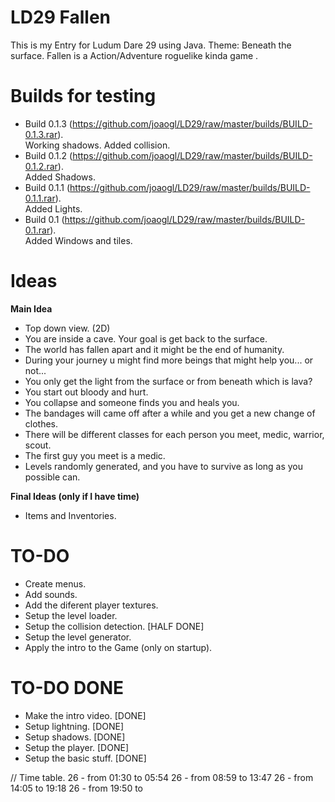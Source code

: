 LD29 Fallen
====

This is my Entry for Ludum Dare 29 using Java. Theme: Beneath the surface.
Fallen is a Action/Adventure roguelike kinda game .

Builds for testing
====
- Build 0.1.3 (https://github.com/joaogl/LD29/raw/master/builds/BUILD-0.1.3.rar). <br> 
	Working shadows.
	Added collision.
- Build 0.1.2 (https://github.com/joaogl/LD29/raw/master/builds/BUILD-0.1.2.rar). <br> 
	Added Shadows.
- Build 0.1.1 (https://github.com/joaogl/LD29/raw/master/builds/BUILD-0.1.1.rar). <br> 
	Added Lights.
- Build 0.1 (https://github.com/joaogl/LD29/raw/master/builds/BUILD-0.1.rar). <br> 
	Added Windows and tiles.

**Ideas**
====
**Main Idea**
- Top down view. (2D)
- You are inside a cave. Your goal is get back to the surface.
- The world has fallen apart and it might be the end of humanity.
- During your journey u might find more beings that might help you... or not... 
- You only get the light from the surface or from beneath which is lava?
- You start out bloody and hurt.
- You collapse and someone finds you and heals you.
- The bandages will came off after a while and you get a new change of clothes.
- There will be different classes for each person you meet, medic, warrior, scout.
- The first guy you meet is a medic.
- Levels randomly generated, and you have to survive as long as you possible can.

**Final Ideas (only if I have time)**
- Items and Inventories.

TO-DO
====
- Create menus.
- Add sounds.
- Add the diferent player textures.
- Setup the level loader.
- Setup the collision detection. [HALF DONE]
- Setup the level generator.
- Apply the intro to the Game (only on startup).

TO-DO DONE
====
- Make the intro video.  [DONE]
- Setup lightning. [DONE]
- Setup shadows. [DONE]
- Setup the player. [DONE]
- Setup the basic stuff. [DONE]

// Time table.
26 - from 01:30 to 05:54
26 - from 08:59 to 13:47
26 - from 14:05 to 19:18
26 - from 19:50 to 

